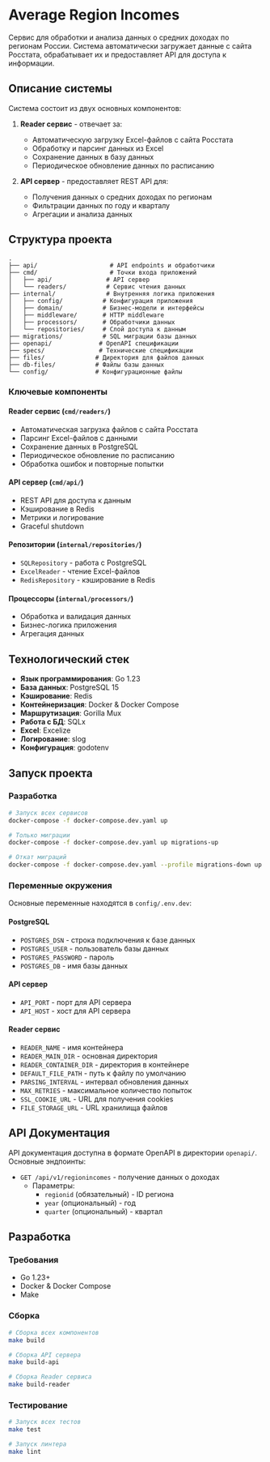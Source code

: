 # Average Region Incomes

Сервис для обработки и анализа данных о средних доходах по регионам России. Система автоматически загружает данные с сайта Росстата, обрабатывает их и предоставляет API для доступа к информации.

## Описание системы

Система состоит из двух основных компонентов:
1. **Reader сервис** - отвечает за:
   - Автоматическую загрузку Excel-файлов с сайта Росстата
   - Обработку и парсинг данных из Excel
   - Сохранение данных в базу данных
   - Периодическое обновление данных по расписанию

2. **API сервер** - предоставляет REST API для:
   - Получения данных о средних доходах по регионам
   - Фильтрации данных по году и кварталу
   - Агрегации и анализа данных

## Структура проекта

```
.
├── api/                    # API endpoints и обработчики
├── cmd/                    # Точки входа приложений
│   ├── api/               # API сервер
│   └── readers/           # Сервис чтения данных
├── internal/              # Внутренняя логика приложения
│   ├── config/           # Конфигурация приложения
│   ├── domain/           # Бизнес-модели и интерфейсы
│   ├── middleware/       # HTTP middleware
│   ├── processors/       # Обработчики данных
│   └── repositories/     # Слой доступа к данным
├── migrations/           # SQL миграции базы данных
├── openapi/             # OpenAPI спецификации
├── specs/               # Технические спецификации
├── files/              # Директория для файлов данных
├── db-files/           # Файлы базы данных
└── config/             # Конфигурационные файлы
```

### Ключевые компоненты

#### Reader сервис (`cmd/readers/`)
- Автоматическая загрузка файлов с сайта Росстата
- Парсинг Excel-файлов с данными
- Сохранение данных в PostgreSQL
- Периодическое обновление по расписанию
- Обработка ошибок и повторные попытки

#### API сервер (`cmd/api/`)
- REST API для доступа к данным
- Кэширование в Redis
- Метрики и логирование
- Graceful shutdown

#### Репозитории (`internal/repositories/`)
- `SQLRepository` - работа с PostgreSQL
- `ExcelReader` - чтение Excel-файлов
- `RedisRepository` - кэширование в Redis

#### Процессоры (`internal/processors/`)
- Обработка и валидация данных
- Бизнес-логика приложения
- Агрегация данных

## Технологический стек

- **Язык программирования**: Go 1.23
- **База данных**: PostgreSQL 15
- **Кэширование**: Redis
- **Контейнеризация**: Docker & Docker Compose
- **Маршрутизация**: Gorilla Mux
- **Работа с БД**: SQLx
- **Excel**: Excelize
- **Логирование**: slog
- **Конфигурация**: godotenv

## Запуск проекта

### Разработка

```bash
# Запуск всех сервисов
docker-compose -f docker-compose.dev.yaml up

# Только миграции
docker-compose -f docker-compose.dev.yaml up migrations-up

# Откат миграций
docker-compose -f docker-compose.dev.yaml --profile migrations-down up migrations-down
```

### Переменные окружения

Основные переменные находятся в `config/.env.dev`:

#### PostgreSQL
- `POSTGRES_DSN` - строка подключения к базе данных
- `POSTGRES_USER` - пользователь базы данных
- `POSTGRES_PASSWORD` - пароль
- `POSTGRES_DB` - имя базы данных

#### API сервер
- `API_PORT` - порт для API сервера
- `API_HOST` - хост для API сервера

#### Reader сервис
- `READER_NAME` - имя контейнера
- `READER_MAIN_DIR` - основная директория
- `READER_CONTAINER_DIR` - директория в контейнере
- `DEFAULT_FILE_PATH` - путь к файлу по умолчанию
- `PARSING_INTERVAL` - интервал обновления данных
- `MAX_RETRIES` - максимальное количество попыток
- `SSL_COOKIE_URL` - URL для получения cookies
- `FILE_STORAGE_URL` - URL хранилища файлов

## API Документация

API документация доступна в формате OpenAPI в директории `openapi/`. Основные эндпоинты:

- `GET /api/v1/regionincomes` - получение данных о доходах
  - Параметры:
    - `regionid` (обязательный) - ID региона
    - `year` (опциональный) - год
    - `quarter` (опциональный) - квартал

## Разработка

### Требования
- Go 1.23+
- Docker & Docker Compose
- Make

### Сборка
```bash
# Сборка всех компонентов
make build

# Сборка API сервера
make build-api

# Сборка Reader сервиса
make build-reader
```

### Тестирование
```bash
# Запуск всех тестов
make test

# Запуск линтера
make lint
```
